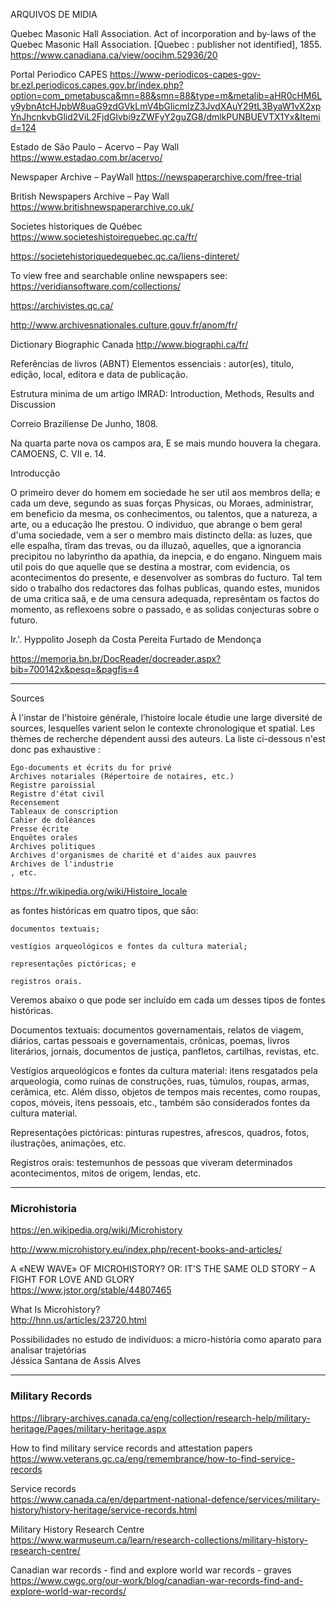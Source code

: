 ARQUIVOS DE MIDIA 

Quebec Masonic Hall Association. 
Act of incorporation and by-laws of the Quebec Masonic Hall Association. 
[Quebec : publisher not identified], 1855. 
https://www.canadiana.ca/view/oocihm.52936/20 

Portal Periodico CAPES
https://www-periodicos-capes-gov-br.ezl.periodicos.capes.gov.br/index.php?option=com_pmetabusca&mn=88&smn=88&type=m&metalib=aHR0cHM6Ly9ybnAtcHJpbW8uaG9zdGVkLmV4bGlicmlzZ3JvdXAuY29tL3ByaW1vX2xpYnJhcnkvbGlid2ViL2FjdGlvbi9zZWFyY2guZG8/dmlkPUNBUEVTX1Yx&Itemid=124 

Estado de São Paulo – Acervo – Pay Wall
https://www.estadao.com.br/acervo/ 



Newspaper Archive – PayWall 
https://newspaperarchive.com/free-trial 

British Newspapers Archive – Pay Wall 
https://www.britishnewspaperarchive.co.uk/ 

Societes historiques de Québec
https://www.societeshistoirequebec.qc.ca/fr/ 

https://societehistoriquedequebec.qc.ca/liens-dinteret/ 

To view free and searchable online newspapers see: 
https://veridiansoftware.com/collections/ 

https://archivistes.qc.ca/

http://www.archivesnationales.culture.gouv.fr/anom/fr/

Dictionary Biographic Canada 
http://www.biographi.ca/fr/ 



Referências de livros (ABNT) 
Elementos essenciais : autor(es), titulo, edição, local, editora e data de publicação. 


Estrutura minima de um artigo 
IMRAD: Introduction, Methods, Results and Discussion


    
Correio Braziliense 
De Junho, 1808. 

Na quarta parte nova os campos ara, 
E se mais mundo houvera la chegara. 
    CAMOENS, C. VII e. 14. 

Introducção 

O primeiro dever do homem em sociedade he ser util aos membros della; e cada um deve, segundo as suas forças Physicas, ou Moraes, administrar, em beneficio da mesma, os conhecimentos, ou talentos, que a natureza, a arte, ou a educação lhe prestou. O individuo, que abrange o bem geral d'uma sociedade, vem a ser o membro mais distincto della: as luzes, que elle espalha, tîram das trevas, ou da illuzaõ, aquelles, que a ignorancia precipitou no labyrintho da apathia, da inepcia, e do engano. Ninguem mais util pois do que aquelle que se destina a mostrar, com evidencia, os acontecimentos do presente, e desenvolver as sombras do fucturo. Tal tem sido o trabalho dos redactores das folhas publicas, quando estes, munidos de uma critica saã, e de uma censura adequada, represêntam os factos do momento, as reflexoens sobre o passado, e as solidas conjecturas sobre o futuro. 
    
Ir.'. Hyppolito Joseph da Costa Pereita Furtado de Mendonça

https://memoria.bn.br/DocReader/docreader.aspx?bib=700142x&pesq=&pagfis=4

------

Sources

À l'instar de l'histoire générale, l’histoire locale étudie une large diversité de sources, lesquelles varient selon le contexte chronologique et spatial. Les thèmes de recherche dépendent aussi des auteurs. La liste ci-dessous n'est donc pas exhaustive :

    Égo-documents et écrits du for privé
    Archives notariales (Répertoire de notaires, etc.)
    Registre paroissial
    Registre d'état civil
    Recensement
    Tableaux de conscription
    Cahier de doléances
    Presse écrite
    Enquêtes orales
    Archives politiques
    Archives d'organismes de charité et d'aides aux pauvres
    Archives de l'industrie
    , etc.

https://fr.wikipedia.org/wiki/Histoire_locale

as fontes históricas em quatro tipos, que são:

    documentos textuais;

    vestígios arqueológicos e fontes da cultura material;

    representações pictóricas; e

    registros orais.

Veremos abaixo o que pode ser incluído em cada um desses tipos de fontes históricas.

Documentos textuais: documentos governamentais, relatos de viagem, diários, cartas pessoais e governamentais, crônicas, poemas, livros literários, jornais, documentos de justiça, panfletos, cartilhas, revistas, etc.

Vestígios arqueológicos e fontes da cultura material: itens resgatados pela arqueologia, como ruínas de construções, ruas, túmulos, roupas, armas, cerâmica, etc. Além disso, objetos de tempos mais recentes, como roupas, copos, móveis, itens pessoais, etc., também são considerados fontes da cultura material.

Representações pictóricas: pinturas rupestres, afrescos, quadros, fotos, ilustrações, animações, etc.

Registros orais: testemunhos de pessoas que viveram determinados acontecimentos, mitos de origem, lendas, etc.


------

### Microhistoria

https://en.wikipedia.org/wiki/Microhistory


http://www.microhistory.eu/index.php/recent-books-and-articles/

A «NEW WAVE» OF MICROHISTORY? OR: IT'S THE SAME OLD STORY – A FIGHT FOR LOVE AND GLORY  
https://www.jstor.org/stable/44807465

What Is Microhistory?  
http://hnn.us/articles/23720.html

Possibilidades no estudo de indivíduos: a micro-história como aparato para analisar trajetórias  
Jéssica Santana de Assis Alves

----- 

### Military Records 

https://library-archives.canada.ca/eng/collection/research-help/military-heritage/Pages/military-heritage.aspx

How to find military service records and attestation papers  
https://www.veterans.gc.ca/eng/remembrance/how-to-find-service-records

Service records  
https://www.canada.ca/en/department-national-defence/services/military-history/history-heritage/service-records.html

Military History Research Centre  
https://www.warmuseum.ca/learn/research-collections/military-history-research-centre/

Canadian war records - find and explore world war records - graves  
https://www.cwgc.org/our-work/blog/canadian-war-records-find-and-explore-world-war-records/
